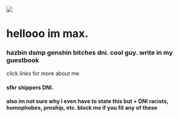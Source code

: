 ![](https://38.media.tumblr.com/c34e76d2944d00b251908a9082cc7650/tumblr_n5ywzcTz4U1rkljv1o1_500.gif)
# hellooo im max. 
### hazbin dsmp genshin bitches dni. cool guy. write in my guestbook
click links for more about me
#### <B><strong>sfkr shippers DNI.
also im not sure why i even have to state this but + DNI racists, homophobes, proship, etc. block me if you fit any of these
